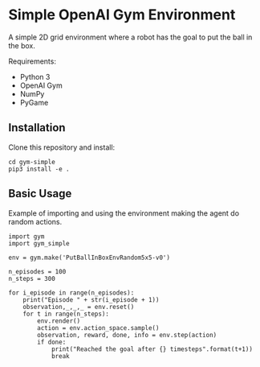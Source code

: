 # Simple OpenAI Gym Environment

A simple 2D grid environment where a robot has the goal to put the ball in the box.

Requirements:
- Python 3
- OpenAI Gym
- NumPy
- PyGame

## Installation

Clone this repository and install:
```
cd gym-simple
pip3 install -e .
```

## Basic Usage

Example of importing and using the environment making the agent do random actions.
```
import gym
import gym_simple

env = gym.make('PutBallInBoxEnvRandom5x5-v0')

n_episodes = 100
n_steps = 300

for i_episode in range(n_episodes):
    print("Episode " + str(i_episode + 1))
    observation,_,_,_ = env.reset()
    for t in range(n_steps):
        env.render()
        action = env.action_space.sample()
        observation, reward, done, info = env.step(action)
        if done:
            print("Reached the goal after {} timesteps".format(t+1))
            break
```
